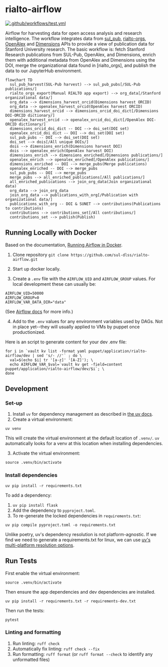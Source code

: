 # rialto-airflow

[![.github/workflows/test.yml](https://github.com/sul-dlss-labs/rialto-airflow/actions/workflows/test.yml/badge.svg)](https://github.com/sul-dlss-labs/rialto-airflow/actions/workflows/test.yml)

Airflow for harvesting data for open access analysis and research intelligence. The workflow integrates data from [sul_pub](https://github.com/sul-dlss/sul_pub), [rialto-orgs](https://github.com/sul-dlss/rialto-orgs), [OpenAlex](https://openalex.org/) and [Dimensions](https://www.dimensions.ai/) APIs to provide a view of publication data for Stanford University research. The basic workflow is: fetch Stanford Research publications from SUL-Pub, OpenAlex, and Dimensions, enrich them with additional metadata from OpenAlex and Dimensions using the DOI, merge the organizational data found in [rialto_orgs], and publish the data to our JupyterHub environment.

```mermaid
flowchart TD
  sul_pub_harvest(SUL-Pub harvest) --> sul_pub_pubs[/SUL-Pub publications/]
  rialto_orgs_export(Manual RIALTO app export) --> org_data[/Stanford organizational data/]
  org_data --> dimensions_harvest_orcid(Dimensions harvest ORCID)
  org_data --> openalex_harvest_orcid(OpenAlex harvest ORCID)
  dimensions_harvest_orcid --> dimensions_orcid_doi_dict[/Dimensions DOI-ORCID dictionary/]
  openalex_harvest_orcid --> openalex_orcid_doi_dict[/OpenAlex DOI-ORCID dictionary/]
  dimensions_orcid_doi_dict -- DOI --> doi_set(DOI set)
  openalex_orcid_doi_dict -- DOI --> doi_set(DOI set)
  sul_pub_pubs -- DOI --> doi_set(DOI set)
  doi_set --> dois[/All unique DOIs/]
  dois --> dimensions_enrich(Dimensions harvest DOI)
  dois --> openalex_enrich(OpenAlex harvest DOI)
  dimensions_enrich --> dimensions_enriched[/Dimensions publications/]
  openalex_enrich --> openalex_enriched[/OpenAlex publications/]
  dimensions_enriched -- DOI --> merge_pubs(Merge publications)
  openalex_enriched -- DOI --> merge_pubs
  sul_pub_pubs -- DOI --> merge_pubs
  merge_pubs --> all_enriched_publications[/All publications/]
  all_enriched_publications --> join_org_data(Join organizational data)
  org_data --> join_org_data
  join_org_data --> publications_with_org[/Publication with organizational data/]
  publications_with_org -- DOI & SUNET --> contributions(Publications to contributions)
  contributions --> contributions_set[/All contributions/]
  contributions_set --> publish(Publish)
```

## Running Locally with Docker

Based on the documentation, [Running Airflow in Docker](https://airflow.apache.org/docs/apache-airflow/stable/start/docker.html).

1. Clone repository `git clone https://github.com/sul-dlss/rialto-airflow.git`

2. Start up docker locally.

3. Create a `.env` file with the `AIRFLOW_UID` and `AIRFLOW_GROUP` values. For local development these can usually be:
```
AIRFLOW_UID=50000
AIRFLOW_GROUP=0
AIRFLOW_VAR_DATA_DIR="data"
```
(See [Airflow docs](https://airflow.apache.org/docs/apache-airflow/2.9.2/howto/docker-compose/index.html#setting-the-right-airflow-user) for more info.)

4. Add to the `.env` values for any environment variables used by DAGs. Not in place yet--they will usually applied to VMs by puppet once productionized.

Here is an script to generate content for your dev .env file:

```
for i in `vault kv list -format yaml puppet/application/rialto-airflow/dev | sed 's/- //'` ; do \
  val=$(echo $i| tr '[a-z]' '[A-Z]'); \
  echo AIRFLOW_VAR_$val=`vault kv get -field=content puppet/application/rialto-airflow/dev/$i`; \
done
```

## Development

### Set-up

1. Install `uv` for dependency management as described in [the uv docs](https://github.com/astral-sh/uv?tab=readme-ov-file#getting-started).
2. Create a virtual environment:
```
uv venv
```

This will create the virtual environment at the default location of `.venv/`. `uv` automatically looks for a venv at this location when installing dependencies.

3. Activate the virtual environment:
```
source .venv/bin/activate
```

### Install dependencies
```
uv pip install -r requirements.txt
```

To add a dependency:
1. `uv pip install flask`
2. Add the dependency to `pyproject.toml`.
3. To re-generate the locked dependencies in `requirements.txt`:
```
uv pip compile pyproject.toml -o requirements.txt
```

Unlike poetry, uv's dependency resolution is not platform-agnostic. If we find we need to generate a requirements.txt for linux, we can use [uv's multi-platform resolution options](https://github.com/astral-sh/uv?tab=readme-ov-file#multi-platform-resolution).

## Run Tests

First enable the virtual environment:

```
source .venv/bin/activate
```

Then ensure the app dependencies and dev dependencies are installed.

```
uv pip install -r requirements.txt -r requirements-dev.txt
```

Then run the tests:

```
pytest
```

### Linting and formatting

1. Run linting: `ruff check`
2. Automatically fix linting: `ruff check --fix`
3. Run formatting: `ruff format` (or `ruff format --check` to identify any unformatted files)
